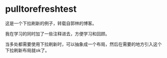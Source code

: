 # pulltorefreshtest
这是一个下拉刷新的例子，转载自郭林的博客。


我在学习的同时加了一些注释进去，方便学习和回顾。

当多处都需要使用下拉刷新时，可以抽象成一个布局，然后在需要的地方引入这个下拉刷新布局就ok了。
